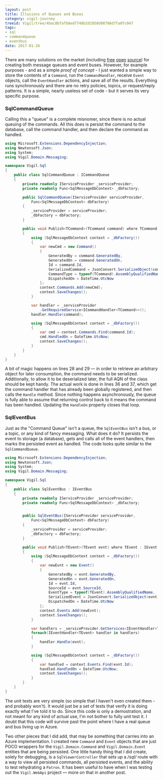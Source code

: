 ```yaml
---
layout: post
title: Illusions of Queues and Buses
category: vigil-journey
treeid: Vigil/tree/4bac8bfafb8ed7748b2d1958d98786d7fa07c047
tags:
- sql
- commandqueue
- eventbus
date: 2017-01-26
---
```


There are many solutions on the market (including [free](https://github.com/zeromq/netmq) [open](https://github.com/pardahlman/RawRabbit) [source](https://www.rabbitmq.com/dotnet.html)) for creating both message queues and event buses. However, for example purposes - and as a simple _proof of concept_ - I just wanted a simple way to store the contents of a `Command`, run the `CommandHandler`, receive `Event` objects, call the `EventHandler` actions, and save all of the results. Everything runs synchronously and there are no retry policies, topics, or request/reply patterns. It is a simple, nearly useless set of code - but it serves its very specific purpose.


### SqlCommandQueue

Calling this a "queue" is a complete misnomer, since there is no actual queuing of the commands. All this does is persist the command to the database, call the command handler, and then declare the command as handled.

```csharp
using Microsoft.Extensions.DependencyInjection;
using Newtonsoft.Json;
using System;
using Vigil.Domain.Messaging;

namespace Vigil.Sql
{
    public class SqlCommandQueue : ICommandQueue
    {
        private readonly IServiceProvider _serviceProvider;
        private readonly Func<SqlMessageDbContext> _dbFactory;

        public SqlCommandQueue(IServiceProvider serviceProvider,
            Func<SqlMessageDbContext> dbFactory)
        {
            _serviceProvider = serviceProvider;
            _dbFactory = dbFactory;
        }

        public void Publish<TCommand>(TCommand command) where TCommand : ICommand
        {
            using (SqlMessageDbContext context = _dbFactory())
            {
                var newCmd = new Command()
                {
                    GeneratedBy = command.GeneratedBy,
                    GeneratedOn = command.GeneratedOn,
                    Id = command.Id,
                    SerializedCommand = JsonConvert.SerializeObject(command),
                    CommandType = typeof(TCommand).AssemblyQualifiedName,
                    DispatchedOn = DateTime.UtcNow
                };
                context.Commands.Add(newCmd);
                context.SaveChanges();
            }

            var handler = _serviceProvider
                .GetRequiredService<ICommandHandler<TCommand>>();
            handler.Handle(command);

            using (SqlMessageDbContext context = _dbFactory())
            {
                var cmd = context.Commands.Find(command.Id);
                cmd.HandledOn = DateTime.UtcNow;
                context.SaveChanges();
            }
        }
    }
}
```

A bit of magic happens on lines 28 and 29 &mdash; in order to retrieve an arbitrary object for later consumption, the command needs to be serialized. Additionally, to allow it to be deserialized later, the full AQN of the class should be kept handy. The actual work is done in lines 36 and 37, which get the command handler that has already been globally registered, and then calls the `Handle` method. Since nothing happens asynchronously, the queue is fully able to assume that returning control back to it means the command has been handled. Updating the `HandleOn` property closes that loop.

### SqlEventBus

Just as the "Command Queue" isn't a queue, the `SqlEventBus` isn't a bus, or a topic, or any kind of fancy messaging. What does it do? It persists the event to storage (a database), gets and calls all of the event handlers, then marks the persisted event as handled. The code looks quite similar to the `SqlCommandQueue`.

```csharp
using Microsoft.Extensions.DependencyInjection;
using Newtonsoft.Json;
using System;
using Vigil.Domain.Messaging;

namespace Vigil.Sql
{
    public class SqlEventBus : IEventBus
    {
        private readonly IServiceProvider _serviceProvider;
        private readonly Func<SqlMessageDbContext> _dbFactory;


        public SqlEventBus(IServiceProvider serviceProvider,
            Func<SqlMessageDbContext> dbFactory)
        {
            _serviceProvider = serviceProvider;
            _dbFactory = dbFactory;
        }

        public void Publish<TEvent>(TEvent evnt) where TEvent : IEvent
        {
            using (SqlMessageDbContext context = _dbFactory())
            {
                var newEvnt = new Event()
                {
                    GeneratedBy = evnt.GeneratedBy,
                    GeneratedOn = evnt.GeneratedOn,
                    Id = evnt.Id,
                    SourceId = evnt.SourceId,
                    EventType = typeof(TEvent).AssemblyQualifiedName,
                    SerializedEvent = JsonConvert.SerializeObject(evnt),
                    DispatchedOn = DateTime.UtcNow
                };
                context.Events.Add(newEvnt);
                context.SaveChanges();
            }

            var handlers = _serviceProvider.GetServices<IEventHandler<TEvent>>();
            foreach(IEventHandler<TEvent> handler in handlers)
            {
                handler.Handle(evnt);
            }

            using (SqlMessageDbContext context = _dbFactory())
            {
                var handled = context.Events.Find(evnt.Id);
                handled.HandledOn = DateTime.UtcNow;
                context.SaveChanges();
            }
        }
    }
}
```

The unit tests are very simple (so simple that I haven't even created them - and probably won't). It would just be a set of tests that verify it is doing exactly what I've told it to do. Since this code is only a demostration, and not meant for any kind of actual use, I'm not bother to fully unit test it. I doubt that this code will survive past the point where I have a real queue and bus living up in Azure.

Two other pieces that I did add, that may be something that carries into an Azure implementation. I created new `Command` and `Event` objects that are just POCO wrappers for the `Vigil.Domain.Command` and `Vigil.Domain.Event` entities that are being persisted. One little handy thing that I did create, solely for debugging, is a `SqlViewerController` that sets up a _/sql/_ route with a way to view all persisted commands, all persisted events, and the ability to test rehydrating a `Patron`. It has been useful to have when I was testing out the `Vigil.WebApi` project &mdash; more on that in another post.